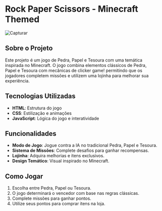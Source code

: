 # Rock Paper Scissors - Minecraft Themed

![Capturar](https://github.com/user-attachments/assets/76acfe92-01f2-41b1-8492-712d56778599)


## Sobre o Projeto

Este projeto é um jogo de Pedra, Papel e Tesoura com uma temática inspirada no Minecraft. O jogo combina elementos clássicos de Pedra, Papel e Tesoura com mecânicas de clicker game! permitindo que os jogadores completem missões e utilizem uma lojinha para melhorar sua experiência.

## Tecnologias Utilizadas

- **HTML**: Estrutura do jogo
- **CSS**: Estilização e animações
- **JavaScript**: Lógica do jogo e interatividade

## Funcionalidades

- **Modo de Jogo**: Jogue contra a IA no tradicional Pedra, Papel e Tesoura.
- **Sistema de Missões**: Complete desafios para ganhar recompensas.
- **Lojinha**: Adquira melhorias e itens exclusivos.
- **Design Temático**: Visual inspirado no Minecraft.

## Como Jogar

1. Escolha entre Pedra, Papel ou Tesoura.
2. O jogo determinará o vencedor com base nas regras clássicas.
3. Complete missões para ganhar pontos.
4. Utilize seus pontos para comprar itens na loja.

